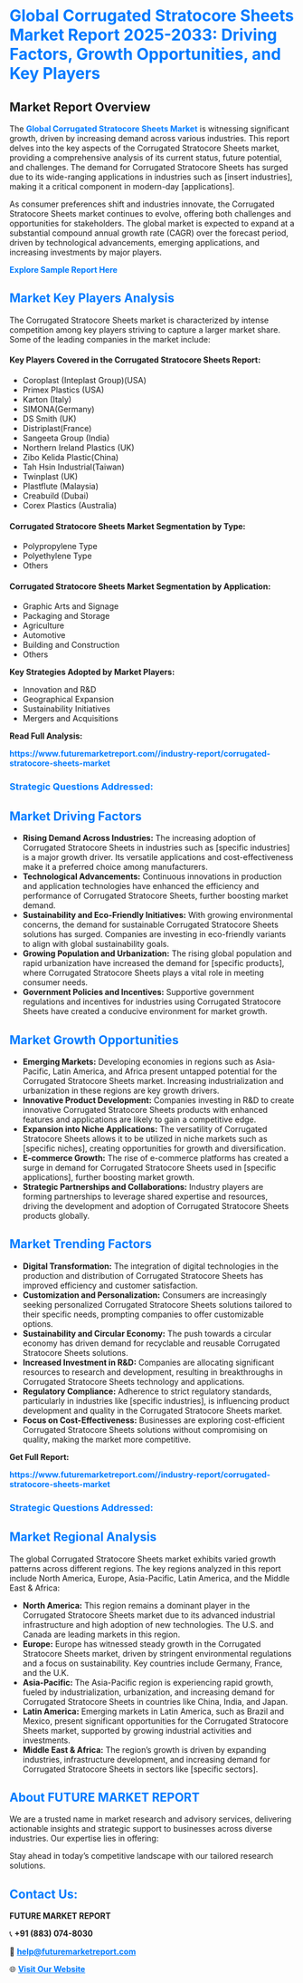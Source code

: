 <h1 style="color: #007BFF;">Global Corrugated Stratocore Sheets Market Report 2025-2033: Driving Factors, Growth Opportunities, and Key Players</h1>

<section id="overview">
<h2>Market Report Overview</h2>
<p>The <a href="https://www.futuremarketreport.com//industry-report/corrugated-stratocore-sheets-market" style="color: #007BFF; text-decoration: none;"><strong>Global Corrugated Stratocore Sheets Market</strong></a> is witnessing significant growth, driven by increasing demand across various industries. This report delves into the key aspects of the Corrugated Stratocore Sheets market, providing a comprehensive analysis of its current status, future potential, and challenges. The demand for Corrugated Stratocore Sheets has surged due to its wide-ranging applications in industries such as [insert industries], making it a critical component in modern-day [applications].</p>
<p>As consumer preferences shift and industries innovate, the Corrugated Stratocore Sheets market continues to evolve, offering both challenges and opportunities for stakeholders. The global market is expected to expand at a substantial compound annual growth rate (CAGR) over the forecast period, driven by technological advancements, emerging applications, and increasing investments by major players.</p>
</section>

<section id="overview">
<p><a href="https://www.futuremarketreport.com//request-sample/reportId=45968" style="color: #007BFF; text-decoration: none;"><strong>Explore Sample Report Here</strong></a></p>
</section>

<section id="key-players">
<h2 style="color: #007BFF;">Market Key Players Analysis</h2>
<p>The Corrugated Stratocore Sheets market is characterized by intense competition among key players striving to capture a larger market share. Some of the leading companies in the market include:</p>
<h4>Key Players Covered in the Corrugated Stratocore Sheets Report:</h4>
<ul><li>Coroplast (Inteplast Group)(USA)</li><li>Primex Plastics (USA)</li><li>Karton (Italy)</li><li>SIMONA(Germany)</li><li>DS Smith (UK)</li><li>Distriplast(France)</li><li>Sangeeta Group (India)</li><li>Northern Ireland Plastics (UK)</li><li>Zibo Kelida Plastic(China)</li><li>Tah Hsin Industrial(Taiwan)</li><li>Twinplast (UK)</li><li>Plastflute (Malaysia)</li><li>Creabuild (Dubai)</li><li>Corex Plastics (Australia)</li></ul>
<h4>Corrugated Stratocore Sheets Market Segmentation by Type:</h4>
<ul><li>Polypropylene Type</li><li>Polyethylene Type</li><li>Others</li></ul>

<h4>Corrugated Stratocore Sheets Market Segmentation by Application:</h4>
<ul><li>Graphic Arts and Signage</li><li>Packaging and Storage</li><li>Agriculture</li><li>Automotive</li><li>Building and Construction</li><li>Others</li></ul>
<p><strong>Key Strategies Adopted by Market Players:</strong></p>
<ul>
<li>Innovation and R&D</li>
<li>Geographical Expansion</li>
<li>Sustainability Initiatives</li>
<li>Mergers and Acquisitions</li>
</ul>
</section>

<section>
<p><strong>Read Full Analysis: </strong></p><a href="https://www.futuremarketreport.com//industry-report/corrugated-stratocore-sheets-market" style="color: #007BFF; text-decoration: none;"><strong>https://www.futuremarketreport.com//industry-report/corrugated-stratocore-sheets-market</strong></a>
<h3 style="color: #007BFF;">Strategic Questions Addressed:</h3>
</section>

<section id="driving-factors">
<h2 style="color: #007BFF;">Market Driving Factors</h2>
<ul>
<li><strong>Rising Demand Across Industries:</strong> The increasing adoption of Corrugated Stratocore Sheets in industries such as [specific industries] is a major growth driver. Its versatile applications and cost-effectiveness make it a preferred choice among manufacturers.</li>
<li><strong>Technological Advancements:</strong> Continuous innovations in production and application technologies have enhanced the efficiency and performance of Corrugated Stratocore Sheets, further boosting market demand.</li>
<li><strong>Sustainability and Eco-Friendly Initiatives:</strong> With growing environmental concerns, the demand for sustainable Corrugated Stratocore Sheets solutions has surged. Companies are investing in eco-friendly variants to align with global sustainability goals.</li>
<li><strong>Growing Population and Urbanization:</strong> The rising global population and rapid urbanization have increased the demand for [specific products], where Corrugated Stratocore Sheets plays a vital role in meeting consumer needs.</li>
<li><strong>Government Policies and Incentives:</strong> Supportive government regulations and incentives for industries using Corrugated Stratocore Sheets have created a conducive environment for market growth.</li>
</ul>
</section>

<section id="growth-opportunities">
<h2 style="color: #007BFF;">Market Growth Opportunities</h2>
<ul>
<li><strong>Emerging Markets:</strong> Developing economies in regions such as Asia-Pacific, Latin America, and Africa present untapped potential for the Corrugated Stratocore Sheets market. Increasing industrialization and urbanization in these regions are key growth drivers.</li>
<li><strong>Innovative Product Development:</strong> Companies investing in R&D to create innovative Corrugated Stratocore Sheets products with enhanced features and applications are likely to gain a competitive edge.</li>
<li><strong>Expansion into Niche Applications:</strong> The versatility of Corrugated Stratocore Sheets allows it to be utilized in niche markets such as [specific niches], creating opportunities for growth and diversification.</li>
<li><strong>E-commerce Growth:</strong> The rise of e-commerce platforms has created a surge in demand for Corrugated Stratocore Sheets used in [specific applications], further boosting market growth.</li>
<li><strong>Strategic Partnerships and Collaborations:</strong> Industry players are forming partnerships to leverage shared expertise and resources, driving the development and adoption of Corrugated Stratocore Sheets products globally.</li>
</ul>
</section>

<section id="trending-factors">
<h2 style="color: #007BFF;">Market Trending Factors</h2>
<ul>
<li><strong>Digital Transformation:</strong> The integration of digital technologies in the production and distribution of Corrugated Stratocore Sheets has improved efficiency and customer satisfaction.</li>
<li><strong>Customization and Personalization:</strong> Consumers are increasingly seeking personalized Corrugated Stratocore Sheets solutions tailored to their specific needs, prompting companies to offer customizable options.</li>
<li><strong>Sustainability and Circular Economy:</strong> The push towards a circular economy has driven demand for recyclable and reusable Corrugated Stratocore Sheets solutions.</li>
<li><strong>Increased Investment in R&D:</strong> Companies are allocating significant resources to research and development, resulting in breakthroughs in Corrugated Stratocore Sheets technology and applications.</li>
<li><strong>Regulatory Compliance:</strong> Adherence to strict regulatory standards, particularly in industries like [specific industries], is influencing product development and quality in the Corrugated Stratocore Sheets market.</li>
<li><strong>Focus on Cost-Effectiveness:</strong> Businesses are exploring cost-efficient Corrugated Stratocore Sheets solutions without compromising on quality, making the market more competitive.</li>
</ul>
</section>

<section>
<p><strong>Get Full Report: </strong></p><a href="https://www.futuremarketreport.com//industry-report/corrugated-stratocore-sheets-market" style="color: #007BFF; text-decoration: none;"><strong>https://www.futuremarketreport.com//industry-report/corrugated-stratocore-sheets-market</strong></a>
<h3 style="color: #007BFF;">Strategic Questions Addressed:</h3>
</section>


<section id="regional-analysis">
<h2 style="color: #007BFF;">Market Regional Analysis</h2>
<p>The global Corrugated Stratocore Sheets market exhibits varied growth patterns across different regions. The key regions analyzed in this report include North America, Europe, Asia-Pacific, Latin America, and the Middle East & Africa:</p>
<ul>
<li><strong>North America:</strong> This region remains a dominant player in the Corrugated Stratocore Sheets market due to its advanced industrial infrastructure and high adoption of new technologies. The U.S. and Canada are leading markets in this region.</li>
<li><strong>Europe:</strong> Europe has witnessed steady growth in the Corrugated Stratocore Sheets market, driven by stringent environmental regulations and a focus on sustainability. Key countries include Germany, France, and the U.K.</li>
<li><strong>Asia-Pacific:</strong> The Asia-Pacific region is experiencing rapid growth, fueled by industrialization, urbanization, and increasing demand for Corrugated Stratocore Sheets in countries like China, India, and Japan.</li>
<li><strong>Latin America:</strong> Emerging markets in Latin America, such as Brazil and Mexico, present significant opportunities for the Corrugated Stratocore Sheets market, supported by growing industrial activities and investments.</li>
<li><strong>Middle East & Africa:</strong> The region’s growth is driven by expanding industries, infrastructure development, and increasing demand for Corrugated Stratocore Sheets in sectors like [specific sectors].</li>
</ul>
</section>

<footer>
<h2 style="color: #007BFF;">About FUTURE MARKET REPORT</h2>
<p>We are a trusted name in market research and advisory services, delivering actionable insights and strategic support to businesses across diverse industries. Our expertise lies in offering:</p>

<p>Stay ahead in today’s competitive landscape with our tailored research solutions.</p>

<h2 style="color: #007BFF;">Contact Us:</h2>
<p><strong>FUTURE MARKET REPORT</strong></p>
<p>📞 <strong>+91 (883) 074-8030</strong></p>
<p>📧 <strong><a href="mailto:help@futuremarketreport.com" style="color: #007BFF;">help@futuremarketreport.com</a></strong></p>
<p>🌐 <strong><a href="https://www.futuremarketreport.com/" style="color: #007BFF;">Visit Our Website</a></strong></p>
</footer>